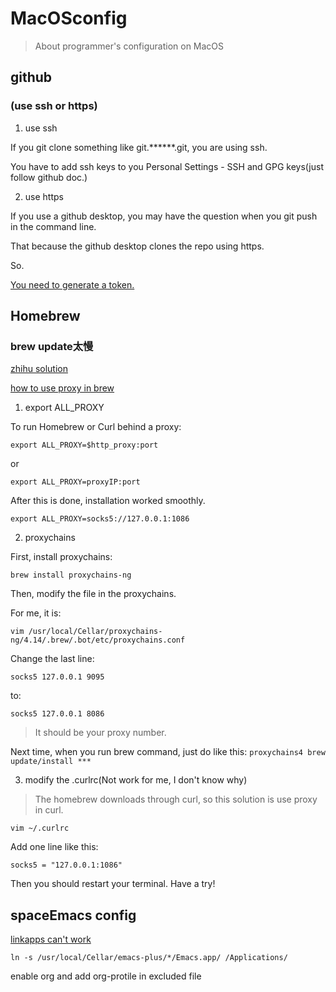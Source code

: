# MacOSconfig

> About programmer's configuration on MacOS

## github

### (use ssh or https)

1. use ssh

  If you git clone something like git.******.git, you are using ssh.

  You have to add ssh keys to you Personal Settings - SSH and GPG keys(just follow github doc.)

2. use https

  If you use a github desktop, you may have the question when you git push in the command line.

  That because the github desktop clones the repo using https.

  So.

  [You need to generate a token.](https://stackoverflow.com/questions/17659206/git-push-results-in-authentication-failed)

## Homebrew

### brew update太慢

  [zhihu solution](https://www.zhihu.com/question/31360766)

  [how to use proxy in brew](https://stackoverflow.com/questions/37231204/osx-proxy-issue-with-homebrew-install)

1. export ALL_PROXY

To run Homebrew or Curl behind a proxy:

`export ALL_PROXY=$http_proxy:port`

or

`export ALL_PROXY=proxyIP:port`

After this is done, installation worked smoothly.

`export ALL_PROXY=socks5://127.0.0.1:1086`

2. proxychains

First, install proxychains:

`brew install proxychains-ng`

Then, modify the file in the proxychains.

For me, it is:

`vim /usr/local/Cellar/proxychains-ng/4.14/.brew/.bot/etc/proxychains.conf`

Change the last line:

`socks5 127.0.0.1 9095`

to:

`socks5 127.0.0.1 8086`
> It should be your proxy number.

Next time, when you run brew command, just do like this:
`proxychains4 brew update/install ***`

3. modify the .curlrc(Not work for me, I don't know why)

> The homebrew downloads through curl, so this solution is use proxy in curl.

`vim ~/.curlrc`

Add one line like this:

`socks5 = "127.0.0.1:1086"`

Then you should restart your terminal. Have a try!

## spaceEmacs config

[linkapps can't work](https://github.com/syl20bnr/spacemacs/issues/10578)

`ln -s /usr/local/Cellar/emacs-plus/*/Emacs.app/ /Applications/`

enable org and add org-protile in excluded file
